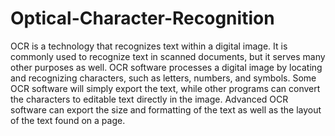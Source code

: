 # Optical-Character-Recognition
OCR is a technology that recognizes text within a digital image. It is commonly used to recognize text in scanned documents, but it serves many other purposes as well.  OCR software processes a digital image by locating and recognizing characters, such as letters, numbers, and symbols. Some OCR software will simply export the text, while other programs can convert the characters to editable text directly in the image. Advanced OCR software can export the size and formatting of the text as well as the layout of the text found on a page.
